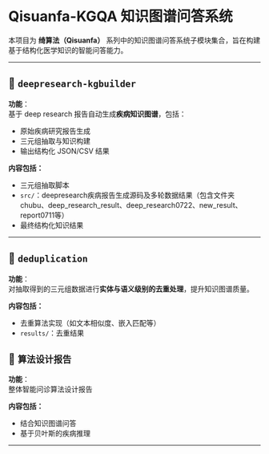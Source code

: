 # Qisuanfa-KGQA 知识图谱问答系统

本项目为 **绮算法（Qisuanfa）** 系列中的知识图谱问答系统子模块集合，旨在构建基于结构化医学知识的智能问答能力。



---

## 📁 `deepresearch-kgbuilder`

**功能**：  
基于 deep research 报告自动生成**疾病知识图谱**，包括：

- 原始疾病研究报告生成
- 三元组抽取与知识构建
- 输出结构化 JSON/CSV 结果

**内容包括：**

- 三元组抽取脚本
- `src/`：deepresearch疾病报告生成源码及多轮数据结果（包含文件夹chubu、deep_research_result、deep_research0722、new_result、report0711等）
- 最终结构化知识结果

---

## 📁 `deduplication`

**功能**：  
对抽取得到的三元组数据进行**实体与语义级别的去重处理**，提升知识图谱质量。

**内容包括：**

- 去重算法实现（如文本相似度、嵌入匹配等）
- `results/`：去重结果

## 📁 `算法设计报告`

**功能**：  
整体智能问诊算法设计报告

**内容包括：**

- 结合知识图谱问答
- 基于贝叶斯的疾病推理

---

